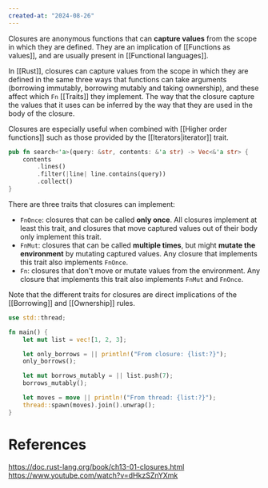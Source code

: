 ```yaml
---
created-at: "2024-08-26"
---
```


Closures are anonymous functions that can **capture values** from the scope in which they are defined. They are an implication of [[Functions as values]], and are usually present in [[Functional languages]].

In [[Rust]], closures can capture values from the scope in which they are defined in the same three ways that functions can take arguments (borrowing immutably, borrowing mutably and taking ownership), and these affect which `Fn` [[Traits]] they implement. The way that the closure capture the values that it uses can be inferred by the way that they are used in the body of the closure.

Closures are especially useful when combined with [[Higher order functions]] such as those provided by the [[Iterators|iterator]] trait.

```rust
pub fn search<'a>(query: &str, contents: &'a str) -> Vec<&'a str> {
    contents
        .lines()
        .filter(|line| line.contains(query))
        .collect()
}
```

There are three traits that closures can implement:

- `FnOnce`: closures that can be called **only once**. All closures implement at least this trait, and closures that move captured values out of their body only implement this trait.
- `FnMut`: closures that can be called **multiple times**, but might **mutate the environment** by mutating captured values. Any closure that implements this trait also implements `FnOnce`.
- `Fn`: closures that don't move or mutate values from the environment. Any closure that implements this trait also implements `FnMut` and `FnOnce`.

Note that the different traits for closures are direct implications of the [[Borrowing]] and [[Ownership]] rules.

```rust
use std::thread;

fn main() {
    let mut list = vec![1, 2, 3];

    let only_borrows = || println!("From closure: {list:?}");
    only_borrows();

    let mut borrows_mutably = || list.push(7);
    borrows_mutably();

    let moves = move || println!("From thread: {list:?}");
    thread::spawn(moves).join().unwrap();
}
```

# References

https://doc.rust-lang.org/book/ch13-01-closures.html
https://www.youtube.com/watch?v=dHkzSZnYXmk
